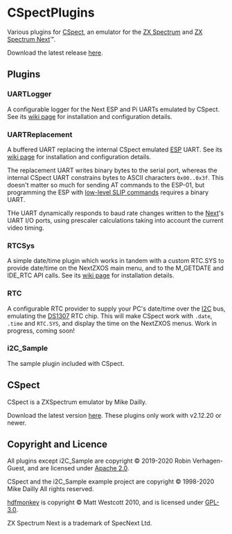 # CSpectPlugins
Various plugins for [CSpect](http://www.cspect.org/), an emulator for the [ZX Spectrum](https://en.wikipedia.org/wiki/ZX_Spectrum) and [ZX Spectrum Next](https://www.specnext.com/about/)™.

Download the latest release [here](https://github.com/Threetwosevensixseven/CSpectPlugins/releases/latest).

## Plugins
### UARTLogger
A configurable logger for the Next ESP and Pi UARTs emulated by CSpect. See its [wiki page](https://github.com/Threetwosevensixseven/CSpectPlugins/wiki/UART-Logger) for installation and configuration details.

### UARTReplacement
A buffered UART replacing the internal CSpect emulated [ESP](https://wiki.specnext.dev/ESP8266-01) UART. See its [wiki page](https://github.com/Threetwosevensixseven/CSpectPlugins/wiki/UART-Replacement) for installation and configuration details.

The replacement UART writes binary bytes to the serial port, whereas the internal CSpect UART constrains bytes to ASCII characters `0x00..0x3f`. This doesn't matter so much for sending AT commands to the ESP-01, but programming the ESP with [low-level SLIP commands](https://github.com/espressif/esptool/wiki/Serial-Protocol) requires a binary UART.

THe UART dynamically responds to baud rate changes written to the [Next](https://www.specnext.com/about/)'s UART I/O ports, using prescaler calculations taking into account the current video timing.

### RTCSys
A simple date/time plugin which works in tandem with a custom RTC.SYS to provide date/time on the NextZXOS main menu, and to the M_GETDATE and IDE_RTC API calls. See its [wiki page](https://github.com/Threetwosevensixseven/CSpectPlugins/wiki/RTCSys) for installation details.

### RTC
A configurable RTC provider to supply your PC's date/time over the [I2C](https://en.wikipedia.org/wiki/I%C2%B2C) bus, emulating the [DS1307](https://github.com/Threetwosevensixseven/CSpectPlugins/blob/master/RTC/Docs/ds1307-1177772.pdf) RTC chip. This will make CSpect work with `.date`, `.time` and `RTC.SYS`, and display the time on the NextZXOS menus. Work in progress, coming soon!

### i2C_Sample
The sample plugin included with CSpect.

## CSpect
CSpect is a ZXSpectrum emulator by Mike Dailly.

Download the latest version [here](http://www.cspect.org/). These plugins only work with v2.12.20 or newer.

## Copyright and Licence
All plugins except i2C_Sample are copyright © 2019-2020 Robin Verhagen-Guest, and are licensed under [Apache 2.0](https://github.com/Threetwosevensixseven/CSpectPlugins/blob/master/LICENSE).

CSpect and the i2C_Sample example project are copyright © 1998-2020 Mike Dailly All rights reserved.

[hdfmonkey](https://github.com/gasman/hdfmonkey) is copyright © Matt Westcott 2010, and is licensed under [GPL-3.0](https://github.com/gasman/hdfmonkey/blob/master/COPYING).

ZX Spectrum Next is a trademark of SpecNext Ltd.
